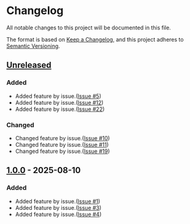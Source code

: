 # Changelog
All notable changes to this project will be documented in this file.

The format is based on [Keep a Changelog](https://keepachangelog.com/en/1.0.0/),
and this project adheres to [Semantic Versioning](https://semver.org/spec/v2.0.0.html).

## [Unreleased]

### Added

- Added feature by issue.([Issue #5](https://github.com/overdrive1708/MagonoteToolkit/issues/5))
- Added feature by issue.([Issue #12](https://github.com/overdrive1708/MagonoteToolkit/issues/12))
- Added feature by issue.([Issue #22](https://github.com/overdrive1708/MagonoteToolkit/issues/22))

### Changed

- Changed feature by issue.([Issue #10](https://github.com/overdrive1708/MagonoteToolkit/issues/11))
- Changed feature by issue.([Issue #11](https://github.com/overdrive1708/MagonoteToolkit/issues/11))
- Changed feature by issue.([Issue #19](https://github.com/overdrive1708/MagonoteToolkit/issues/19))

## [1.0.0] - 2025-08-10

### Added

- Added feature by issue.([Issue #1](https://github.com/overdrive1708/MagonoteToolkit/issues/1))
- Added feature by issue.([Issue #3](https://github.com/overdrive1708/MagonoteToolkit/issues/3))
- Added feature by issue.([Issue #4](https://github.com/overdrive1708/MagonoteToolkit/issues/4))

[Unreleased]: https://github.com/overdrive1708/MagonoteToolkit
[1.0.0]: https://github.com/overdrive1708/MagonoteToolkit/releases/tag/v1.0.0
